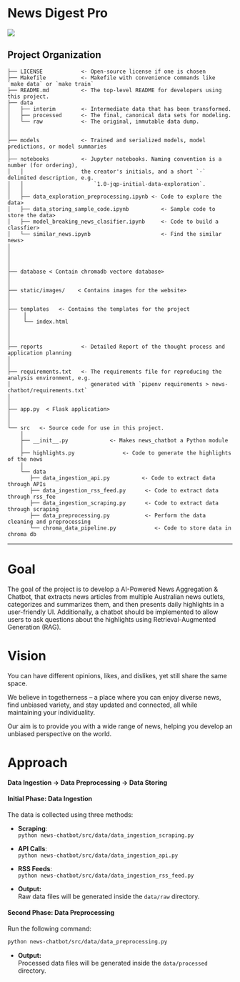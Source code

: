 # News Digest Pro

<a target="_blank" href="https://cookiecutter-data-science.drivendata.org/">
    <img src="https://img.shields.io/badge/CCDS-Project%20template-328F97?logo=cookiecutter" />
</a>

## Project Organization

```
├── LICENSE            <- Open-source license if one is chosen
├── Makefile           <- Makefile with convenience commands like `make data` or `make train`
├── README.md          <- The top-level README for developers using this project.
├── data
│   ├── interim        <- Intermediate data that has been transformed.
│   ├── processed      <- The final, canonical data sets for modeling.
│   └── raw            <- The original, immutable data dump.
│
│
├── models             <- Trained and serialized models, model predictions, or model summaries
│
├── notebooks          <- Jupyter notebooks. Naming convention is a number (for ordering),
│   │                  the creator's initials, and a short `-` delimited description, e.g.
│   │                      `1.0-jqp-initial-data-exploration`.
│   │
│   ├── data_exploration_preprocessing.ipynb <- Code to explore the data>
│   ├── data_storing_sample_code.ipynb          <- Sample code to store the data>
│   ├── model_breaking_news_clasifier.ipynb     <- Code to build a classfier>
│   └── similar_news.ipynb                      <- Find the similar news>
│
│
│
│
├── database < Contain chromadb vectore database>
│
│
├── static/images/    < Contains images for the website>
│
│
├── templates   <- Contains the templates for the project
│    │
│    └── index.html
│
│
│
├── reports            <- Detailed Report of the thought process and application planning
│
│
├── requirements.txt   <- The requirements file for reproducing the analysis environment, e.g.
│                         generated with `pipenv requirements > news-chatbot/requirements.txt`
│
│
├── app.py  < Flask application>
│
│
└── src   <- Source code for use in this project.
    │
    ├── __init__.py             <- Makes news_chatbot a Python module
    │
    ├── highlights.py               <- Code to generate the highlights of the news
    │
    └── data
       ├── data_ingestion_api.py          <- Code to extract data through APIs
       ├── data_ingestion_rss_feed.py      <- Code to extract data through rss_fee
       ├── data_ingestion_scraping.py      <- Code to extract data through scraping
       ├── data_preprocessing.py           <- Perform the data cleaning and preprocessing
       └── chroma_data_pipeline.py            <- Code to store data in chroma db
```

---

# Goal

The goal of the project is to develop a AI-Powered News Aggregation & Chatbot, that extracts news articles from multiple Australian news outlets, categorizes and summarizes them, and then presents daily highlights in a user-friendly UI. Additionally, a chatbot should be implemented to allow users to ask questions about the highlights using Retrieval-Augmented Generation (RAG).

# Vision

You can have different opinions, likes, and dislikes, yet still share the same space.

We believe in togetherness – a place where you can enjoy diverse news, find unbiased variety, and stay updated and connected, all while maintaining your individuality.

Our aim is to provide you with a wide range of news, helping you develop an unbiased perspective on the world.

# Approach

**Data Ingestion → Data Preprocessing → Data Storing**

#### Initial Phase: Data Ingestion

The data is collected using three methods:

- **Scraping**:  
  `python news-chatbot/src/data/data_ingestion_scraping.py`
- **API Calls**:  
  `python news-chatbot/src/data/data_ingestion_api.py`
- **RSS Feeds**:  
  `python news-chatbot/src/data/data_ingestion_rss_feed.py`

- **Output:**  
   Raw data files will be generated inside the `data/raw` directory.

#### Second Phase: Data Preprocessing

Run the following command:

```bash
python news-chatbot/src/data/data_preprocessing.py

```

- **Output:**  
   Processed data files will be generated inside the `data/processed` directory.
